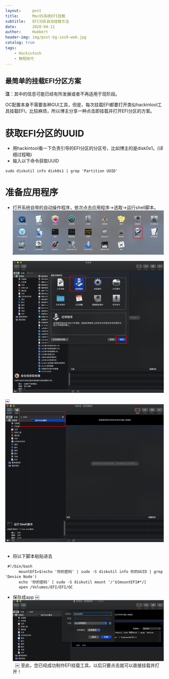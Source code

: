 ```yaml
---
layout:     post
title:      MacOS系统EFI挂载
subtitle:   EFI分区自动挂载方法
date:       2020-04-11
author:     Humbert
header-img: img/post-bg-ios9-web.jpg
catalog: true
tags:
    - Hackintosh
    - 教程技巧
---
```


## 最简单的挂载EFI分区方案
**注**：其中的信息可能已经有所发展或者不再适用于现阶段。

   OC配置本身不需要各种GUI工具，但是，每次挂载EFI都要打开类似hackintool工具挂载EFI，比较麻烦，所以博主分享一种点击即挂载并打开EFI分区的方案。
# 获取EFI分区的UUID
* 用hackintool看一下负责引导的EFI分区的分区号，比如博主的是disk0s1。(详细过程略) 
* 输入以下命令获取UUID

```
sudo diskutil info disk0s1 | grep 'Partition UUID'
```     


# 准备应用程序
* 打开系统自带的自动操作程序，依次点击应用程序->选取->运行shell脚本。 ![](/img/Hackintosh/efi_auto.png)
 ![](/img/Hackintosh/efi_app.png)

￼ ![](/img/Hackintosh/efi_run.png)
 
* 将以下脚本粘贴进去

```
 #!/bin/bash
      mountEFI=$(echo '你的密码' | sudo -S diskutil info 你的UUID | grep 'Device Node')
      echo '你的密码' | sudo -S diskutil mount '/'${mountEFI#*/}
      open /Volumes/EFI/EFI/OC
```

	
* 保存成app ￼ ![save](/img/Hackintosh/efi_save.png) 
￼
至此，您已经成功制作EFI挂载工具，以后只要点击就可以直接挂载并打开！
